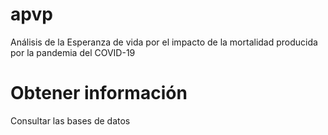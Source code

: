 # apvp
Análisis de la Esperanza de vida por el impacto de la mortalidad producida por la pandemia del COVID-19

# Obtener información
Consultar las bases de datos
